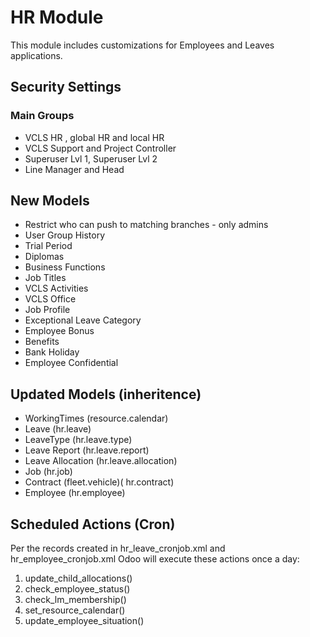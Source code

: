 # HR Module

This module includes customizations for Employees and Leaves applications.

## Security Settings

### Main Groups
- VCLS HR , global HR and local HR
- VCLS Support and Project Controller
- Superuser Lvl 1, Superuser Lvl 2
- Line Manager and Head


## New Models
- Restrict who can push to matching branches - only admins
- User Group History
- Trial Period
- Diplomas
- Business Functions
- Job Titles
- VCLS Activities
- VCLS Office
- Job Profile
- Exceptional Leave Category
- Employee Bonus
- Benefits
- Bank Holiday
- Employee Confidential

## Updated Models (inheritence)
- WorkingTimes (resource.calendar)
- Leave (hr.leave)
- LeaveType (hr.leave.type)
- Leave Report (hr.leave.report)
- Leave Allocation (hr.leave.allocation)
- Job (hr.job)
- Contract (fleet.vehicle)( hr.contract)
- Employee (hr.employee)

## Scheduled Actions (Cron)

Per the records created in  hr_leave_cronjob.xml and hr_employee_cronjob.xml 
Odoo will execute these actions once a day:
1.	update_child_allocations()
2.	check_employee_status()
3.	check_lm_membership()
4.	set_resource_calendar()
5.	update_employee_situation() 
